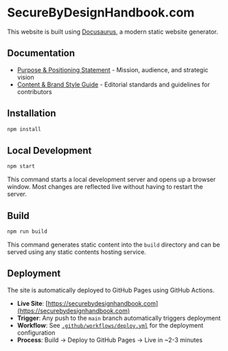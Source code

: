 # SecureByDesignHandbook.com

This website is built using [Docusaurus](https://docusaurus.io/), a modern static website generator.

## Documentation

- [Purpose & Positioning Statement](purpose-and-positioning.md) - Mission, audience, and strategic vision
- [Content & Brand Style Guide](style-guide.md) - Editorial standards and guidelines for contributors

## Installation

```bash
npm install
```

## Local Development

```bash
npm start
```

This command starts a local development server and opens up a browser window. Most changes are reflected live without having to restart the server.

## Build

```bash
npm run build
```

This command generates static content into the `build` directory and can be served using any static contents hosting service.

## Deployment

The site is automatically deployed to GitHub Pages using GitHub Actions. 

- **Live Site**: [https://securebydesignhandbook.com](https://securebydesignhandbook.com)
- **Trigger**: Any push to the `main` branch automatically triggers deployment
- **Workflow**: See [`.github/workflows/deploy.yml`](.github/workflows/deploy.yml) for the deployment configuration
- **Process**: Build → Deploy to GitHub Pages → Live in ~2-3 minutes
